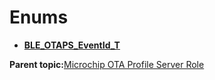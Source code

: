 # Enums

-   **[BLE\_OTAPS\_EventId\_T](GUID-63B996F4-CEC1-4B2A-BDE5-37090FBFA514.md)**  


**Parent topic:**[Microchip OTA Profile Server Role](GUID-399F98F0-1BDE-481D-A77A-93B5FCEB16C8.md)

